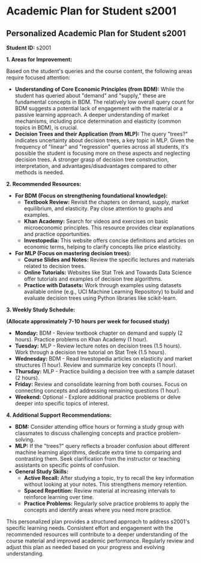 # Academic Plan for Student s2001

## Personalized Academic Plan for Student s2001

**Student ID:** s2001

**1. Areas for Improvement:**

Based on the student's queries and the course content, the following areas require focused attention:

* **Understanding of Core Economic Principles (from BDM):** While the student has queried about "demand" and "supply," these are fundamental concepts in BDM.  The relatively low overall query count for BDM suggests a potential lack of engagement with the material or a passive learning approach.  A deeper understanding of market mechanisms, including price determination and elasticity (common topics in BDM), is crucial.
* **Decision Trees and their Application (from MLP):** The query "trees?" indicates uncertainty about decision trees, a key topic in MLP.  Given the frequency of "linear" and "regression" queries across all students, it's possible the student is focusing more on these aspects and neglecting decision trees.  A stronger grasp of decision tree construction, interpretation, and advantages/disadvantages compared to other methods is needed.


**2. Recommended Resources:**

* **For BDM (Focus on strengthening foundational knowledge):**
    * **Textbook Review:** Revisit the chapters on demand, supply, market equilibrium, and elasticity. Pay close attention to graphs and examples.
    * **Khan Academy:** Search for videos and exercises on basic microeconomic principles.  This resource provides clear explanations and practice opportunities.
    * **Investopedia:** This website offers concise definitions and articles on economic terms, helping to clarify concepts like price elasticity.
* **For MLP (Focus on mastering decision trees):**
    * **Course Slides and Notes:** Review the specific lectures and materials related to decision trees.
    * **Online Tutorials:** Websites like Stat Trek and Towards Data Science offer tutorials and examples of decision tree algorithms.
    * **Practice with Datasets:**  Work through examples using datasets available online (e.g., UCI Machine Learning Repository) to build and evaluate decision trees using Python libraries like scikit-learn.


**3. Weekly Study Schedule:**

**(Allocate approximately 7-10 hours per week for focused study)**

* **Monday:** BDM - Review textbook chapter on demand and supply (2 hours). Practice problems on Khan Academy (1 hour).
* **Tuesday:** MLP - Review lecture notes on decision trees (1.5 hours). Work through a decision tree tutorial on Stat Trek (1.5 hours).
* **Wednesday:** BDM - Read Investopedia articles on elasticity and market structures (1 hour).  Review and summarize key concepts (1 hour).
* **Thursday:** MLP - Practice building a decision tree with a sample dataset (2 hours).
* **Friday:** Review and consolidate learning from both courses. Focus on connecting concepts and addressing remaining questions (1 hour).
* **Weekend:**  Optional - Explore additional practice problems or delve deeper into specific topics of interest.

**4. Additional Support Recommendations:**

* **BDM:**  Consider attending office hours or forming a study group with classmates to discuss challenging concepts and practice problem-solving.
* **MLP:**  If the "trees?" query reflects a broader confusion about different machine learning algorithms, dedicate extra time to comparing and contrasting them.  Seek clarification from the instructor or teaching assistants on specific points of confusion.
* **General Study Skills:**
    * **Active Recall:**  After studying a topic, try to recall the key information without looking at your notes. This strengthens memory retention.
    * **Spaced Repetition:** Review material at increasing intervals to reinforce learning over time.
    * **Practice Problems:**  Regularly solve practice problems to apply the concepts and identify areas where you need more practice.


This personalized plan provides a structured approach to address s2001's specific learning needs.  Consistent effort and engagement with the recommended resources will contribute to a deeper understanding of the course material and improved academic performance.  Regularly review and adjust this plan as needed based on your progress and evolving understanding.